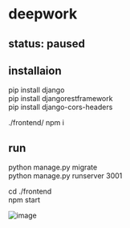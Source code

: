 # deepwork

## status: paused  

## installaion

pip install django  
pip install djangorestframework  
pip install django-cors-headers  

./frontend/ npm i  

## run

python manage.py migrate  
python manage.py runserver 3001  
  
cd ./frontend  
npm start  

![image](.\deepwork\deepworktemp.png)
